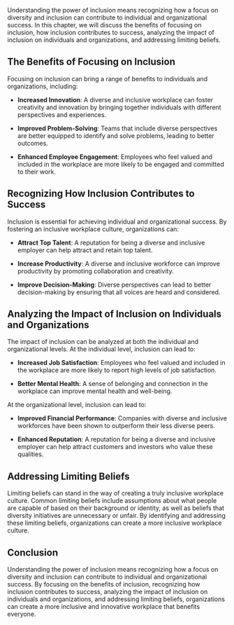 
Understanding the power of inclusion means recognizing how a focus on diversity and inclusion can contribute to individual and organizational success. In this chapter, we will discuss the benefits of focusing on inclusion, how inclusion contributes to success, analyzing the impact of inclusion on individuals and organizations, and addressing limiting beliefs.

The Benefits of Focusing on Inclusion
-------------------------------------

Focusing on inclusion can bring a range of benefits to individuals and organizations, including:

* **Increased Innovation**: A diverse and inclusive workplace can foster creativity and innovation by bringing together individuals with different perspectives and experiences.

* **Improved Problem-Solving**: Teams that include diverse perspectives are better equipped to identify and solve problems, leading to better outcomes.

* **Enhanced Employee Engagement**: Employees who feel valued and included in the workplace are more likely to be engaged and committed to their work.

Recognizing How Inclusion Contributes to Success
------------------------------------------------

Inclusion is essential for achieving individual and organizational success. By fostering an inclusive workplace culture, organizations can:

* **Attract Top Talent**: A reputation for being a diverse and inclusive employer can help attract and retain top talent.

* **Increase Productivity**: A diverse and inclusive workforce can improve productivity by promoting collaboration and creativity.

* **Improve Decision-Making**: Diverse perspectives can lead to better decision-making by ensuring that all voices are heard and considered.

Analyzing the Impact of Inclusion on Individuals and Organizations
------------------------------------------------------------------

The impact of inclusion can be analyzed at both the individual and organizational levels. At the individual level, inclusion can lead to:

* **Increased Job Satisfaction**: Employees who feel valued and included in the workplace are more likely to report high levels of job satisfaction.

* **Better Mental Health**: A sense of belonging and connection in the workplace can improve mental health and well-being.

At the organizational level, inclusion can lead to:

* **Improved Financial Performance**: Companies with diverse and inclusive workforces have been shown to outperform their less diverse peers.

* **Enhanced Reputation**: A reputation for being a diverse and inclusive employer can help attract customers and investors who value these qualities.

Addressing Limiting Beliefs
---------------------------

Limiting beliefs can stand in the way of creating a truly inclusive workplace culture. Common limiting beliefs include assumptions about what people are capable of based on their background or identity, as well as beliefs that diversity initiatives are unnecessary or unfair. By identifying and addressing these limiting beliefs, organizations can create a more inclusive workplace culture.

Conclusion
----------

Understanding the power of inclusion means recognizing how a focus on diversity and inclusion can contribute to individual and organizational success. By focusing on the benefits of inclusion, recognizing how inclusion contributes to success, analyzing the impact of inclusion on individuals and organizations, and addressing limiting beliefs, organizations can create a more inclusive and innovative workplace that benefits everyone.
